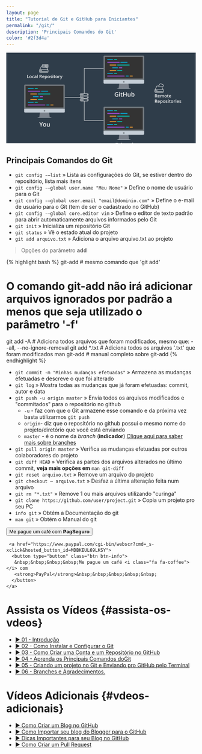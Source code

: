 ```yaml
---
layout: page
title: "Tutorial de Git e GitHub para Iniciantes"
permalink: "/git/"
description: 'Principais Comandos do Git'
color: '#2f3d4a'
---
```

![Tutorial de Git e GitHub para Iniciantes](/assets/img/cursos/git.jpg "Tutorial de Git e GitHub para Iniciantes")

Principais Comandos do Git
--------------------------

- `git config -–list` » Lista as configurações do Git, se estiver dentro do repositório, lista mais itens
- `git config -–global user.name "Meu Nome"` » Define o nome de usuário para o Git
- `git config -–global user.email "email@dominio.com"` » Define o e-mail de usuário para o Git (tem de ser o cadastrado no GitHub)
- `git config -–global core.editor vim` » Define o editor de texto padrão para abrir automaticamente arquivos informados pelo Git
- `git init` » Inicializa um repositório Git
- `git status` » Vê o estado atual do projeto
- `git add arquivo.txt` » Adiciona o arquivo arquivo.txt ao projeto

> Opções do parâmetro **add**

{% highlight bash %}
git-add # mesmo comando que 'git add' 
# O comando git-add não irá adicionar arquivos ignorados por padrão a menos que seja utilizado o parâmetro '-f' 
git add -A # Adiciona todos arquivos que foram modificados, mesmo que: --all, --no-ignore-removal 
git add *.txt # Adiciona todos os arquivos '.txt' que foram modificados
man git-add # manual completo sobre git-add 
{% endhighlight %}

- `git commit -m "Minhas mudanças efetuadas"` » Armazena as mudanças efetuadas e descreve o que foi alterado
- `git log` » Mostra todas as mudanças que já foram efetuadas: commit, autor e data
- `git push -u origin master` » Envia todos os arquivos modificados e "commitados" para o repositório no github
  - `-u` - faz com que o Git armazene esse comando e da próxima vez basta utilizarmos `git push`
  - `origin`- diz que o repositório no github possui o mesmo nome do projeto/diretório que você está enviando
  - `master` - é o nome da *branch* (**indicador**) [Clique aqui para saber mais sobre branches](https://goo.gl/2ZT5Cd)
- `git pull origin master` » Verifica as mudanças efetuadas por outros colaboradores do projeto
- `git diff HEAD` » Verifica as partes dos arquivos alterados no último commit, **veja mais opções em** `man git-diff`
- `git reset arquivo.txt` » Remove um arquivo do projeto
- `git checkout – arquivo.txt` » Desfaz a última alteração feita num arquivo
- `git rm "*.txt"` » Remove 1 ou mais arquivos utilizando "curinga"
- `git clone https://github.com/user/project.git` » Copia um projeto pro seu PC
- `info git` » Obtém a Documentação do git
- `man git` » Obtém o Manual do git

<div class="text-center">
     <a href="https://pag.ae/bhgSpYQ"><button type="button" class="btn btn-success">
       Me pague um café <i class="fa fa-coffee"></i> com 
       <strong>PagSeguro</strong>
      </button>
    </a> 

     <a href="https://www.paypal.com/cgi-bin/webscr?cmd=_s-xclick&hosted_button_id=MDBKEUL69LKSY">
      <button type="button" class="btn btn-info">
       &nbsp;&nbsp;&nbsp;&nbsp;Me pague um café <i class="fa fa-coffee"></i> com 
       <strong>PayPal</strong>&nbsp;&nbsp;&nbsp;&nbsp;&nbsp;
      </button>
    </a> 
</div>

Assista os Vídeos {#assista-os-vdeos}
=================

+ [▶️ 01 - Introdução](https://www.youtube.com/watch?v=CsyumQN6ZdA "Curso de Git e GitHub Para Iniciantes")
+ [▶️ 02 - Como Instalar e Configurar o Git](https://www.youtube.com/watch?v=ty-8-d7Y8JA "Curso de Git e GitHub Para Iniciantes")
+ [▶️ 03 - Como Criar uma Conta e um Repositório no GitHub](https://www.youtube.com/watch?v=T1HuwSPd3eg "Curso de Git e GitHub Para Iniciantes")
+ [▶️ 04 - Aprenda os Principais Comandos doGit](https://www.youtube.com/watch?v=5WFm5pvcWwM "Curso de Git e GitHub Para Iniciantes")
+ [▶️ 05 - Criando um projeto no Git e Enviando pro GitHub pelo Terminal](https://www.youtube.com/watch?v=C30fCXy3ZcY "Curso de Git e GitHub Para Iniciantes")
+ [▶️ 06 - Branches e Agradecimentos.](https://www.youtube.com/watch?v=SgOdsVVeXsE "Curso de Git e GitHub Para Iniciantes")

Vídeos Adicionais {#vdeos-adicionais}
=================

- [▶️ Como Criar um Blog no GitHub](https://www.youtube.com/watch?v=MBiw57swnsI "Terminal Root")
- [▶️ Como Importar seu blog do Blogger para o GitHub](https://www.youtube.com/watch?v=wpHWQqnlpG0 "Terminal Root")
- [▶️ Dicas Importantes para seu Blog no GitHub](https://www.youtube.com/watch?v=sOSWfN6iGno "Terminal Root")
- [▶️ Como Criar um Pull Request](https://www.youtube.com/TerminalRootTV "Terminal Root")

